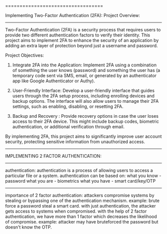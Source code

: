 ==================================

Implementing Two-Factor Authentication (2FA): Project Overview:

----------------------------------

Two-Factor Authentication (2FA) is a security process that requires users to provide two different authentication factors to verify their identity. This project aims to implement 2FA to enhance the security of an application by adding an extra layer of protection beyond just a username and password.

Project Objectives:

1. Integrate 2FA into the Application: Implement 2FA using a combination of something the user knows (password) and something the user has (a temporary code sent via SMS, email, or generated by an authenticator app like Google Authenticator or Authy).

2. User-Friendly Interface: Develop a user-friendly interface that guides users through the 2FA setup process, including enrolling devices and backup options. The interface will also allow users to manage their 2FA settings, such as enabling, disabling, or resetting 2FA.

4. Backup and Recovery : Provide recovery options in case the user loses access to their 2FA device. This might include backup codes, biometric authentication, or additional verification through email.

By implementing 2FA, this project aims to significantly improve user account security, protecting sensitive information from unauthorized access.

----------------------------------
IMPLEMENTING 2 FACTOR AUTHENTICATION:

----------------------------------
authentication:
authentication is a process of allowing users to access a
particular file or a system.
authentication can be based on:
what you know - password
what you are - biometrics
what you have - smart card/key/OTP

----------------------------------
importance of 2 factor authentication:
attackers compromise systems by stealing or bypassing
one of the authentication mechanism.
example:
brute force a password
steal a smart card.
with just authentication, the attacker gets access to
systems when compromised.
with the help of 2 factor authentication,
we have more than 1 factor which
decreases the likelihood of compromise.
example:
attacker may have bruteforced the password
but doesn't know the OTP.
